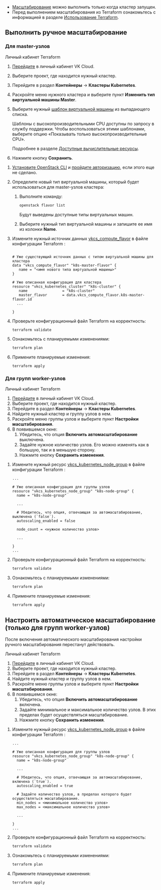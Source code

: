 <warn>

- [Масштабирование](../../concepts/architecture/) можно выполнить только когда кластер запущен.
- Перед выполнением масштабирования из Terraform ознакомьтесь с информацией в разделе [Использование Terraform](../helpers/terraform-howto#osobennosti_ispolzovaniya_terraform_dlya_upravleniya_servisom_cloud_containers).

</warn>

## Выполнить ручное масштабирование

### Для master-узлов

<tabs>
<tablist>
<tab>Личный кабинет</tab>
<tab>Terraform</tab>
</tablist>
<tabpanel>

1. [Перейдите](https://mcs.mail.ru/app/) в личный кабинет VK Cloud.
1. Выберите проект, где находится нужный кластер.
1. Перейдите в раздел **Контейнеры** → **Кластеры Kubernetes**.
1. Раскройте меню нужного кластера и выберите пункт **Изменить тип виртуальной машины Master**.
1. Выберите нужный [шаблон виртуальной машины](../../concepts/flavors#shablony_konfiguracii) из выпадающего списка.

   <info>

   Шаблоны с высокопроизводительными CPU доступны по запросу в службу поддержки. Чтобы воспользоваться этими шаблонами, выберите опцию «Показывать только высокопроизводительные CPU».

   Подробнее в разделе [Доступные вычислительные ресурсы](../../concepts/flavors#shablony_konfiguracii).

   </info>

1. Нажмите кнопку **Сохранить**.

</tabpanel>
<tabpanel>

1. [Установите OpenStack CLI](../../../../../base/account/project/cli/setup/) и [пройдите авторизацию](../../../../../base/account/project/cli/authorization/), если этого еще не сделано.

1. Определите новый тип виртуальной машины, который будет использоваться для master-узлов кластера:

   1. Выполните команду:

      ```bash
      openstack flavor list
      ```

      Будут выведены доступные типы виртуальных машин.

   1. Выберите нужный тип виртуальной машины и запишите ее имя из колонки **Name**.

1. Измените нужный источник данных [vkcs_compute_flavor](https://github.com/vk-cs/terraform-provider-vkcs/blob/master/docs/data-sources/vkcs_compute_flavor.md) в файле конфигурации Terraform :

   ```hcl

   # Уже существующий источник данных с типом виртуальной машины для кластера
   data "vkcs_compute_flavor" "k8s-master-flavor" {
      name = "<имя нового типа виртуальной машины>"
   }

   # Уже описанная конфигурация для кластера
   resource "vkcs_kubernetes_cluster" "k8s-cluster" {
      name                = "k8s-cluster"
      master_flavor       = data.vkcs_compute_flavor.k8s-master-flavor.id
     ...

   }
   ```

1. Проверьте конфигурационный файл Terraform на корректность:

   ```bash
   terraform validate
   ```

1. Ознакомьтесь с планируемыми изменениями:

   ```bash
   terraform plan
   ```

1. Примените планируемые изменения:

   ```bash
   terraform apply
   ```

</tabpanel>
</tabs>

### Для групп worker-узлов

<tabs>
<tablist>
<tab>Личный кабинет</tab>
<tab>Terraform</tab>
</tablist>
<tabpanel>

1. [Перейдите](https://mcs.mail.ru/app/) в личный кабинет VK Cloud.
1. Выберите проект, где находится нужный кластер.
1. Перейдите в раздел **Контейнеры** → **Кластеры Kubernetes**.
1. Найдите нужный кластер и группу узлов в нем.
1. Раскройте меню группы узлов и выберите пункт **Настройки масштабирования**.
1. В появившемся окне:
   1. Убедитесь, что опция **Включить автомасштабирование** выключена.
   1. Задайте нужное количество узлов. Его можно изменять как в большую, так и в меньшую сторону.
   1. Нажмите кнопку **Сохранить изменения**.

</tabpanel>
<tabpanel>

1. Измените нужный ресурс [vkcs_kubernetes_node_group](https://github.com/vk-cs/terraform-provider-vkcs/blob/master/docs/resources/vkcs_kubernetes_node_group.md) в файле конфигурации Terraform :

   ```hcl
   ...

   # Уже описанная конфигурация для группы узлов
   resource "vkcs_kubernetes_node_group" "k8s-node-group" {
     name = "k8s-node-group"

     ...

     # Убедитесь, что опция, отвечающая за автомасштабирование, выключена (`false`).
     autoscaling_enabled = false

     node_count = <нужное количество узлов>

     ...

   }
   ...
   ```

1. Проверьте конфигурационный файл Terraform на корректность:

   ```bash
   terraform validate
   ```

1. Ознакомьтесь с планируемыми изменениями:

   ```bash
   terraform plan
   ```

1. Примените планируемые изменения:

   ```bash
   terraform apply
   ```

</tabpanel>
</tabs>

## Настроить автоматическое масштабирование (только для групп worker-узлов)

<warn>

После включения автоматического масштабирования настройки ручного масштабирования перестанут действовать.

</warn>

<tabs>
<tablist>
<tab>Личный кабинет</tab>
<tab>Terraform</tab>
</tablist>
<tabpanel>

1. [Перейдите](https://mcs.mail.ru/app/) в личный кабинет VK Cloud.
1. Выберите проект, где находится нужный кластер.
1. Перейдите в раздел **Контейнеры** → **Кластеры Kubernetes**.
1. Найдите нужный кластер и группу узлов в нем.
1. Раскройте меню группы узлов и выберите пункт **Настройки масштабирования**.
1. В появившемся окне:
   1. Убедитесь, что опция **Включить автомасштабирование** включена.
   1. Задайте минимальное и максимальное количество узлов. В этих пределах будет осуществляться масштабирование.
   1. Нажмите кнопку **Сохранить изменения**.

</tabpanel>
<tabpanel>

1. Измените нужный ресурс [vkcs_kubernetes_node_group](https://github.com/vk-cs/terraform-provider-vkcs/blob/master/docs/resources/vkcs_kubernetes_node_group.md) в файле конфигурации Terraform :

   ```hcl
   ...

   # Уже описанная конфигурация для группы узлов
   resource "vkcs_kubernetes_node_group" "k8s-node-group" {
     name = "k8s-node-group"

     ...

     # Убедитесь, что опция, отвечающая за автомасштабирование, включена (`true`).
     autoscaling_enabled = true

     # Задайте количество узлов, в пределах которого будет осуществляться масштабирование.
     min_nodes = <минимальное количество узлов>
     max_nodes = <максимальное количество узлов>

     ...

   }
   ...
   ```

1. Проверьте конфигурационный файл Terraform на корректность:

   ```bash
   terraform validate
   ```

1. Ознакомьтесь с планируемыми изменениями:

   ```bash
   terraform plan
   ```

1. Примените планируемые изменения:

   ```bash
   terraform apply
   ```

</tabpanel>
</tabs>
